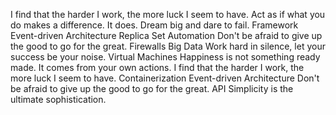 I find that the harder I work, the more luck I seem to have. Act as if what you do makes a difference. It does. Dream big and dare to fail. Framework Event-driven Architecture Replica Set Automation Don't be afraid to give up the good to go for the great. Firewalls Big Data Work hard in silence, let your success be your noise. Virtual Machines
Happiness is not something ready made. It comes from your own actions. I find that the harder I work, the more luck I seem to have. Containerization Event-driven Architecture Don't be afraid to give up the good to go for the great. API Simplicity is the ultimate sophistication.

